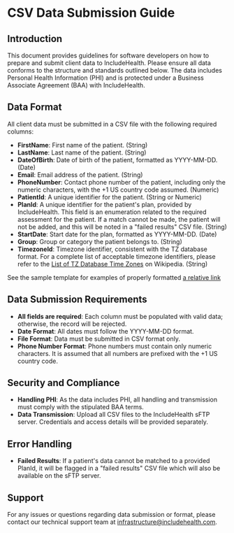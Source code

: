 # CSV Data Submission Guide

## Introduction
This document provides guidelines for software developers on how to prepare and submit client data to IncludeHealth. Please ensure all data conforms to the structure and standards outlined below. The data includes Personal Health Information (PHI) and is protected under a Business Associate Agreement (BAA) with IncludeHealth.

## Data Format
All client data must be submitted in a CSV file with the following required columns:

- **FirstName**: First name of the patient. (String)
- **LastName**: Last name of the patient. (String)
- **DateOfBirth**: Date of birth of the patient, formatted as YYYY-MM-DD. (Date)
- **Email**: Email address of the patient. (String)
- **PhoneNumber**: Contact phone number of the patient, including only the numeric characters, with the +1 US country code assumed. (Numeric)
- **PatientId**: A unique identifier for the patient. (String or Numeric)
- **PlanId**: A unique identifier for the patient's plan, provided by IncludeHealth. This field is an enumeration related to the required assessment for the patient. If a match cannot be made, the patient will not be added, and this will be noted in a "failed results" CSV file. (String)
- **StartDate**: Start date for the plan, formatted as YYYY-MM-DD. (Date)
- **Group**: Group or category the patient belongs to. (String)
- **TimezoneId**: Timezone identifier, consistent with the TZ database format. For a complete list of acceptable timezone identifiers, please refer to the [List of TZ Database Time Zones](https://en.wikipedia.org/wiki/List_of_tz_database_time_zones) on Wikipedia. (String)

See the sample template for examples of properly formatted [a relative link](TemplateCSVSubmission-Example.csv)

## Data Submission Requirements
- **All fields are required**: Each column must be populated with valid data; otherwise, the record will be rejected.
- **Date Format**: All dates must follow the YYYY-MM-DD format.
- **File Format**: Data must be submitted in CSV format only.
- **Phone Number Format**: Phone numbers must contain only numeric characters. It is assumed that all numbers are prefixed with the +1 US country code.

## Security and Compliance
- **Handling PHI**: As the data includes PHI, all handling and transmission must comply with the stipulated BAA terms.
- **Data Transmission**: Upload all CSV files to the IncludeHealth sFTP server. Credentials and access details will be provided separately.

## Error Handling
- **Failed Results**: If a patient's data cannot be matched to a provided PlanId, it will be flagged in a "failed results" CSV file which will also be available on the sFTP server.

## Support
For any issues or questions regarding data submission or format, please contact our technical support team at infrastructure@includehealth.com.

